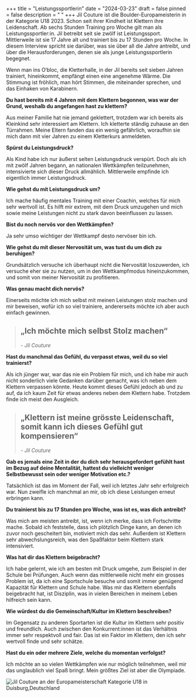 +++
title = "Leistungssportlerin"
date = "2024-03-23"
draft = false
pinned = false
description = " "
+++
Jil Couture ist die Boulder-Europameisterin in der Kategorie U18 2023. Schon seit ihrer Kindheit ist Klettern ihre Leidenschaft. Ab sechs Stunden Training pro Woche gilt man als Leistungssportler:in. Jil betreibt seit sie zwölf ist Leistungssport. Mittlerweile ist sie 17 Jahre alt und trainiert bis zu 17 Stunden pro Woche. In diesem Interview spricht sie darüber, was sie über all die Jahre antreibt, und über die Herausforderungen, denen sie als junge Leistungssportlerin begegnet.

Wenn man ins O‘bloc, die Kletterhalle, in der Jil  bereits seit sieben Jahren trainiert, hineinkommt, empfängt einen eine angenehme Wärme. Die Stimmung ist fröhlich, man hört Stimmen, die miteinander sprechen, und das Einhaken von Karabinern.

**Du hast bereits mit 4 Jahren mit dem Klettern begonnen, was war der Grund, weshalb du angefangen hast zu klettern?**

Aus meiner Familie hat nie jemand geklettert, trotzdem war ich bereits als Kleinkind sehr interessiert am Klettern. Ich kletterte ständig zuhause an den Türrahmen. Meine Eltern fanden das ein wenig gefährlich, woraufhin sie mich dann mit vier Jahren zu einem Kletterkurs anmeldeten.

**Spürst du Leistungsdruck?**

Als Kind habe ich nur äußerst selten Leistungsdruck verspürt. Doch als ich mit zwölf Jahren begann, an nationalen Wettkämpfen teilzunehmen, intensivierte sich dieser Druck allmählich. Mittlerweile empfinde ich eigentlich immer Leistungsdruck.

**Wie gehst du mit Leistungsdruck um?**

Ich mache häufig mentales Training mit einer Coachin, welches für mich sehr wertvoll ist. Es hilft mir extrem, mit dem Druck umzugehen und mich sowie meine Leistungen nicht zu stark davon beeinflussen zu lassen.

**Bist du noch nervös vor den Wettkämpfen?**

Ja sehr umso wichtiger der Wettkampf desto nervöser bin ich.

**Wie gehst du mit dieser Nervosität um, was tust du um dich zu beruhigen?**

Grundsätzlich versuche ich überhaupt nicht die Nervosität loszuwerden, ich versuche eher sie zu nutzen, um in den Wettkampfmodus hineinzukommen, und somit von meiner Nervosität zu profitieren.

**Was genau macht dich nervös?**

Einerseits möchte ich mich selbst mit meinen Leistungen stolz machen und mir beweisen, wofür ich so viel trainiere, andererseits möchte ich aber auch einfach gewinnen.

> ## „Ich möchte mich selbst Stolz machen“
>
> *\- Jil Couture*

**Hast du manchmal das Gefühl, du verpasst etwas, weil du so viel trainierst?**

Als ich jünger war, war das nie ein Problem für mich, und ich habe mir auch nicht sonderlich viele Gedanken darüber gemacht, was ich neben dem Klettern verpassen könnte. Heute kommt dieses Gefühl jedoch ab und zu auf, da ich kaum Zeit für etwas anderes neben dem Klettern habe. Trotzdem finde ich meist den Ausgleich.  

> ## „Klettern ist meine grösste Leidenschaft, somit kann ich dieses Gefühl gut kompensieren“
>
> *\- Jil Couture*

**Gab es jemals eine Zeit in der du dich sehr herausgefordert gefühlt hast im Bezug auf deine Mentalität, hattest du vielleicht weniger Selbstbewusst sein oder weniger Motivation etc.?**

Tatsächlich ist das im Moment der Fall, weil ich letztes Jahr sehr erfolgreich war. Nun zweifle ich manchmal an mir, ob ich diese Leistungen erneut erbringen kann.

**Du trainierst bis zu 17 Stunden pro Woche, was ist es, was dich antreibt?**

Was mich am meisten antreibt, ist, wenn ich merke, dass ich Fortschritte mache. Sobald ich feststelle, dass ich plötzlich Dinge kann, an denen ich zuvor noch gescheitert bin, motiviert mich das sehr. Außerdem ist Klettern sehr abwechslungsreich, was den Spaßfaktor beim Klettern stark intensiviert.

**Was hat dir das Klettern beigebracht?**

Ich habe gelernt, wie ich am besten mit Druck umgehe, zum Beispiel in der Schule bei Prüfungen. Auch wenn das mittlerweile nicht mehr ein grosses Problem ist, da ich eine Sportschule besuche und somit immer genügend Kapazität für Klettern und Schule habe. Was mir das Klettern ebenfalls beigebracht hat, ist Disziplin, was in vielen Bereichen in meinem Leben hilfreich sein kann.

**Wie würdest du die Gemeinschaft/Kultur im Klettern beschreiben?**

Im Gegensatz zu anderen Sportarten ist die Kultur im Klettern sehr positiv und freundlich. Auch zwischen den Konkurrent:innen ist das Verhältnis immer sehr respektvoll und fair. Das ist ein Faktor im Klettern, den ich sehr wertvoll finde und sehr schätze.

**Hast du ein oder mehrere Ziele, welche du momentan verfolgst?**

Ich möchte an so vielen Wettkämpfen wie nur möglich teilnehmen, weil mir das unglaublich viel Spaß bringt. Mein größtes Ziel ist aber die Olympiade.

![Jil Couture an der Europameisterschaft Kategorie U18 in Duisburg,Deutschland](https://www.sac-cas.ch/processed/fileadmin/3/d/csm_EYCh_Duisburg_Jil_Couture_dafbef91e0.jpg)